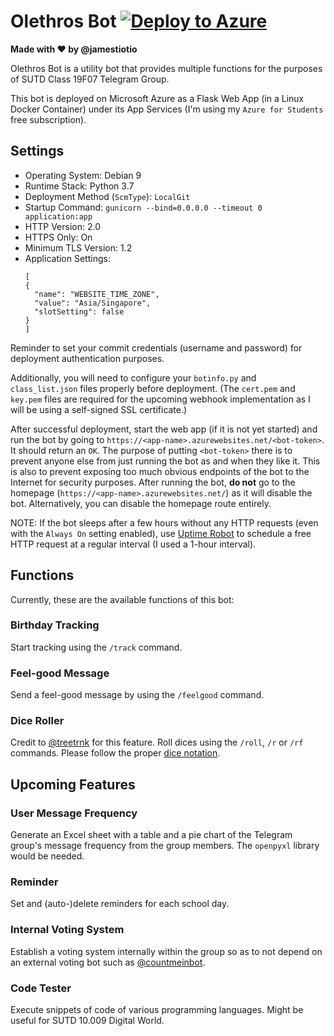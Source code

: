 # Olethros Bot [![Deploy to Azure](http://azuredeploy.net/deploybutton.png)](https://azuredeploy.net/?repository=https://github.com/jamestiotio/OlethrosBot)

**Made with ❤️ by @jamestiotio**

Olethros Bot is a utility bot that provides multiple functions for the purposes of SUTD Class 19F07 Telegram Group.

This bot is deployed on Microsoft Azure as a Flask Web App (in a Linux Docker Container) under its App Services (I'm using my `Azure for Students` free subscription).

## Settings

- Operating System: Debian 9
- Runtime Stack: Python 3.7
- Deployment Method (`ScmType`): `LocalGit`
- Startup Command: `gunicorn --bind=0.0.0.0 --timeout 0 application:app`
- HTTP Version: 2.0
- HTTPS Only: On
- Minimum TLS Version: 1.2
- Application Settings:
  ```
  [
  {
    "name": "WEBSITE_TIME_ZONE",
    "value": "Asia/Singapore",
    "slotSetting": false
  }
  ]
  ```

Reminder to set your commit credentials (username and password) for deployment authentication purposes.

Additionally, you will need to configure your `botinfo.py` and `class_list.json` files properly before deployment. (The `cert.pem` and `key.pem` files are required for the upcoming webhook implementation as I will be using a self-signed SSL certificate.)

After successful deployment, start the web app (if it is not yet started) and run the bot by going to `https://<app-name>.azurewebsites.net/<bot-token>`. It should return an `OK`. The purpose of putting `<bot-token>` there is to prevent anyone else from just running the bot as and when they like it. This is also to prevent exposing too much obvious endpoints of the bot to the Internet for security purposes. After running the bot, **do not** go to the homepage (`https://<app-name>.azurewebsites.net/`) as it will disable the bot. Alternatively, you can disable the homepage route entirely.

NOTE: If the bot sleeps after a few hours without any HTTP requests (even with the `Always On` setting enabled), use [Uptime Robot](https://uptimerobot.com/) to schedule a free HTTP request at a regular interval (I used a 1-hour interval).

## Functions
Currently, these are the available functions of this bot:

### Birthday Tracking
Start tracking using the `/track` command.

### Feel-good Message
Send a feel-good message by using the `/feelgood` command.

### Dice Roller
Credit to [@treetrnk](https://github.com/treetrnk/rollem-telegram-bot) for this feature. Roll dices using the `/roll`, `/r` or `/rf` commands.
Please follow the proper <a href="https://en.wikipedia.org/wiki/Dice_notation">dice notation</a>.



## Upcoming Features

### User Message Frequency
Generate an Excel sheet with a table and a pie chart of the Telegram group's message frequency from the group members. The `openpyxl` library would be needed.

### Reminder
Set and (auto-)delete reminders for each school day.

### Internal Voting System
Establish a voting system internally within the group so as to not depend on an external voting bot such as [@countmeinbot](https://t.me/countmeinbot).

### Code Tester
Execute snippets of code of various programming languages. Might be useful for SUTD 10.009 Digital World.
